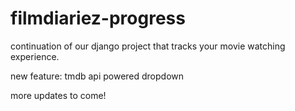 # filmdiariez-progress
continuation of our django project that tracks your movie watching experience.

new feature: tmdb api powered dropdown

more updates to come!

